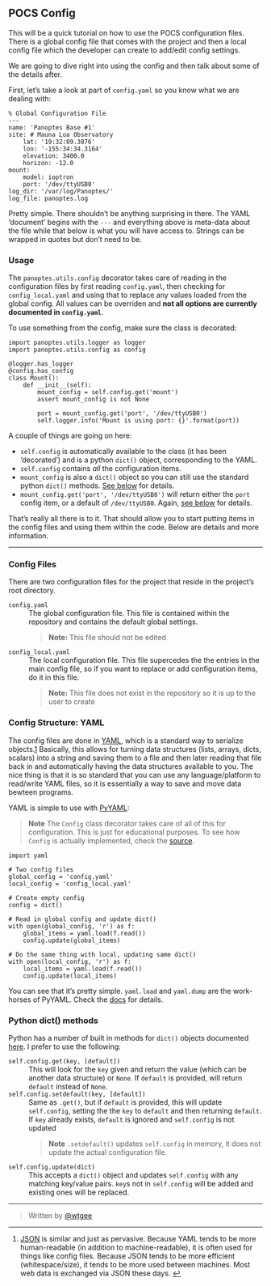 <h2 id="pocs-config">POCS Config</h2>

<p>This will be a quick tutorial on how to use the POCS configuration files. There is a global config file that comes with the project and then a local config file which the developer can create to add/edit config settings.</p>

<p>We are going to dive right into using the config and then talk about some of the details after.</p>

<p>First, let’s take a look at part of <code>config.yaml</code> so you know what we are dealing with:</p>

<pre class="prettyprint prettyprinted"><code><span class="pun">%</span><span class="pln"> </span><span class="typ">Global</span><span class="pln"> </span><span class="typ">Configuration</span><span class="pln"> </span><span class="typ">File</span><span class="pln">
</span><span class="pun">---</span><span class="pln">
name</span><span class="pun">:</span><span class="pln"> </span><span class="str">'Panoptes Base #1'</span><span class="pln">
site</span><span class="pun">:</span><span class="pln"> </span><span class="com"># Mauna Loa Observatory</span><span class="pln">
    lat</span><span class="pun">:</span><span class="pln"> </span><span class="str">'19:32:09.3876'</span><span class="pln">
    lon</span><span class="pun">:</span><span class="pln"> </span><span class="str">'-155:34:34.3164'</span><span class="pln">
    elevation</span><span class="pun">:</span><span class="pln"> </span><span class="lit">3400.0</span><span class="pln">
    horizon</span><span class="pun">:</span><span class="pln"> </span><span class="pun">-</span><span class="lit">12.0</span><span class="pln">
mount</span><span class="pun">:</span><span class="pln">
    model</span><span class="pun">:</span><span class="pln"> ioptron
    port</span><span class="pun">:</span><span class="pln"> </span><span class="str">'/dev/ttyUSB0'</span><span class="pln">
log_dir</span><span class="pun">:</span><span class="pln"> </span><span class="str">'/var/log/Panoptes/'</span><span class="pln">
log_file</span><span class="pun">:</span><span class="pln"> panoptes</span><span class="pun">.</span><span class="pln">log</span></code></pre>

<p>Pretty simple. There shouldn’t be anything surprising in there. The YAML ‘document’ begins with the <code>---</code> and everything above is meta-data about the file while that below is what you will have access to.  Strings can be wrapped in quotes but don’t need to be.</p>

<h3 id="usage">Usage</h3>

<p>The <code>panoptes.utils.config</code> decorator takes care of reading in the configuration files by first reading <code>config.yaml</code>, then checking for <code>config_local.yaml</code> and using that to replace any values loaded from the global config. All values can be overriden and <strong>not all options are currently documented in <code>config.yaml</code></strong>.</p>

<p>To use something from the config, make sure the class is decorated:</p>

<pre class="prettyprint prettyprinted"><code><span class="kwd">import</span><span class="pln"> panoptes</span><span class="pun">.</span><span class="pln">utils</span><span class="pun">.</span><span class="pln">logger </span><span class="kwd">as</span><span class="pln"> logger
</span><span class="kwd">import</span><span class="pln"> panoptes</span><span class="pun">.</span><span class="pln">utils</span><span class="pun">.</span><span class="pln">config </span><span class="kwd">as</span><span class="pln"> config

</span><span class="lit">@logger</span><span class="pun">.</span><span class="pln">has_logger
</span><span class="lit">@config</span><span class="pun">.</span><span class="pln">has_config
</span><span class="kwd">class</span><span class="pln"> </span><span class="typ">Mount</span><span class="pun">():</span><span class="pln">
    </span><span class="kwd">def</span><span class="pln"> __init__</span><span class="pun">(</span><span class="kwd">self</span><span class="pun">):</span><span class="pln">
        mount_config </span><span class="pun">=</span><span class="pln"> </span><span class="kwd">self</span><span class="pun">.</span><span class="pln">config</span><span class="pun">.</span><span class="kwd">get</span><span class="pun">(</span><span class="str">'mount'</span><span class="pun">)</span><span class="pln">
        </span><span class="kwd">assert</span><span class="pln"> mount_config </span><span class="kwd">is</span><span class="pln"> </span><span class="kwd">not</span><span class="pln"> </span><span class="kwd">None</span><span class="pln">

        port </span><span class="pun">=</span><span class="pln"> mount_config</span><span class="pun">.</span><span class="kwd">get</span><span class="pun">(</span><span class="str">'port'</span><span class="pun">,</span><span class="pln"> </span><span class="str">'/dev/ttyUSB0'</span><span class="pun">)</span><span class="pln">
        </span><span class="kwd">self</span><span class="pun">.</span><span class="pln">logger</span><span class="pun">.</span><span class="pln">info</span><span class="pun">(</span><span class="str">'Mount is using port: {}'</span><span class="pun">.</span><span class="pln">format</span><span class="pun">(</span><span class="pln">port</span><span class="pun">))</span></code></pre>

<p>A couple of things are going on here:</p>

<ul>
<li><code>self.config</code> is automatically available to the class (it has been ‘decorated’) and is a python <code>dict()</code> object, corresponding to the YAML.</li>
<li><code>self.config</code> contains <em>all</em> the configuration items.</li>
<li><code>mount_config</code> is also a <code>dict()</code> object so you can still use the standard python <code>dict()</code> methods.  <a href="#dict-methods">See below</a> for details.</li>
<li><code>mount_config.get('port', '/dev/ttyUSB0')</code> will return either the <code>port</code> config item, or a default of <code>/dev/ttyUSB0</code>. Again, <a href="#dict-methods">see below</a> for details.</li>
</ul>

<p>That’s really all there is to it. That should allow you to start putting items in the config files and using them within the code. Below are details and more information.</p>

<hr>



<h3 id="config-files">Config Files</h3>

<p>There are two configuration files for the project that reside in the project’s root directory. </p>

<dl>
<dt><code>config.yaml</code></dt>
<dd>The global configuration file. This file is contained within the repository and contains the default global settings. 

<blockquote>
  <strong>Note:</strong> This file should not be edited
</blockquote></dd>

<dt><code>config_local.yaml</code></dt>
<dd>The local configuration file. This file supercedes the the entries in the main config file, so if you want to replace or add configuration items, do it in this file. 

<blockquote>
  <strong>Note:</strong> This file does not exist in the repository so it is up to the user to create
</blockquote></dd>
</dl>

<h3 id="config-structure-yaml">Config Structure: YAML</h3>

<p>The config files are done in <a href="http://www.yaml.org/">YAML</a>, which is a standard way to serialize objects.<a href="#fn:json" id="fnref:json" title="See footnote" class="footnote">1</a>  Basically, this allows for turning data structures (lists, arrays, dicts, scalars) into a string and saving them to a file and then later reading that file back in and automatically having the data structures available to you. The nice thing is that it is so standard that you can use any language/platform to read/write YAML files, so it is essentially a way to save and move data bewteen programs.</p>

<p>YAML is simple to use with <a href="http://pyyaml.org/wiki/PyYAMLDocumentation">PyYAML</a>:</p>

<blockquote>
  <p><strong>Note</strong> The <code>Config</code> class decorator takes care of all of this for configuration. This is just for educational purposes. To see how <code>Config</code> is actually implemented, check the <a href="https://github.com/panoptes/POCS/blob/develop/panoptes/utils/config.py">source</a>.</p>
</blockquote>



<pre class="prettyprint prettyprinted"><code><span class="kwd">import</span><span class="pln"> yaml

</span><span class="com"># Two config files</span><span class="pln">
global_config </span><span class="pun">=</span><span class="pln"> </span><span class="str">'config.yaml'</span><span class="pln">
local_config </span><span class="pun">=</span><span class="pln"> </span><span class="str">'config_local.yaml'</span><span class="pln">

</span><span class="com"># Create empty config</span><span class="pln">
config </span><span class="pun">=</span><span class="pln"> dict</span><span class="pun">()</span><span class="pln">

</span><span class="com"># Read in global config and update dict()</span><span class="pln">
</span><span class="kwd">with</span><span class="pln"> open</span><span class="pun">(</span><span class="pln">global_config</span><span class="pun">,</span><span class="pln"> </span><span class="str">'r'</span><span class="pun">)</span><span class="pln"> </span><span class="kwd">as</span><span class="pln"> f</span><span class="pun">:</span><span class="pln">
    global_items </span><span class="pun">=</span><span class="pln"> yaml</span><span class="pun">.</span><span class="pln">load</span><span class="pun">(</span><span class="pln">f</span><span class="pun">.</span><span class="pln">read</span><span class="pun">())</span><span class="pln">
    config</span><span class="pun">.</span><span class="pln">update</span><span class="pun">(</span><span class="pln">global_items</span><span class="pun">)</span><span class="pln">

</span><span class="com"># Do the same thing with local, updating same dict()</span><span class="pln">
</span><span class="kwd">with</span><span class="pln"> open</span><span class="pun">(</span><span class="pln">local_config</span><span class="pun">,</span><span class="pln"> </span><span class="str">'r'</span><span class="pun">)</span><span class="pln"> </span><span class="kwd">as</span><span class="pln"> f</span><span class="pun">:</span><span class="pln">
    local_items </span><span class="pun">=</span><span class="pln"> yaml</span><span class="pun">.</span><span class="pln">load</span><span class="pun">(</span><span class="pln">f</span><span class="pun">.</span><span class="pln">read</span><span class="pun">())</span><span class="pln">
    config</span><span class="pun">.</span><span class="pln">update</span><span class="pun">(</span><span class="pln">local_items</span><span class="pun">)</span></code></pre>

<p>You can see that it’s pretty simple. <code>yaml.load</code> and <code>yaml.dump</code> are the work-horses of PyYAML. Check the <a href="http://pyyaml.org/wiki/PyYAMLDocumentation">docs</a> for details.</p>

<h3 id="dict-methods">Python dict() methods</h3>

<p>Python has a number of built in methods for <code>dict()</code> objects documented <a href="https://docs.python.org/3.4/library/stdtypes.html#mapping-types-dict">here</a>. I prefer to use the following:</p>

<dl>
<dt><code>self.config.get(key, [default])</code></dt>
<dd>This will look for the <code>key</code> given and return the value (which can be another data structure) or <code>None</code>. If <code>default</code> is provided, will return <code>default</code> instead of <code>None</code>.</dd>

<dt><code>self.config.setdefault(key, [default])</code></dt>
<dd>Same as <code>.get()</code>, but if <code>default</code> is provided, this will update <code>self.config</code>, setting the the <code>key</code> to <code>default</code> and then returning <code>default</code>. If <code>key</code> already exists, <code>default</code> is ignored and <code>self.config</code> is not updated

<blockquote>
  <strong>Note</strong> <code>.setdefault()</code> updates <code>self.config</code> in memory, it does not update the actual configuration file.
</blockquote></dd>

<dt><code>self.config.update(dict)</code></dt>
<dd>This accepts a <code>dict()</code> object and updates <code>self.config</code> with any matching key/value pairs. <code>key</code>s not in <code>self.config</code> will be added and existing ones will be replaced.</dd>
</dl>

<hr>

<blockquote>
  <p>Written by <a href="https://github.com/wtgee">@wtgee</a></p>
</blockquote><div class="footnotes"><hr><ol><li id="fn:json"><a href="http://www.json.org/">JSON</a> is similar and just as pervasive. Because YAML tends to be more human-readable (in addition to machine-readable), it is often used for things like config files. Because JSON tends to be more efficient (whitespace/size), it tends to be more used between machines. Most web data is exchanged via JSON these days. <a href="#fnref:json" title="Return to article" class="reversefootnote">↩</a></li></ol></div>